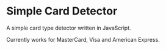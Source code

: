 # Simple Card Detector

A simple card type detector written in JavaScript.

Currently works for MasterCard, Visa and American Express.